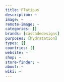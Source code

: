 ```yaml
---
title: Platipus
description: ~
image: ~
remote-image: ~
categories: []
brands: [cascadedesigns]
purposes: [hydratation]
types: []
countries: []
website: ~
shop: ~
store-finder: ~
about: ~
wiki: ~
---
```

